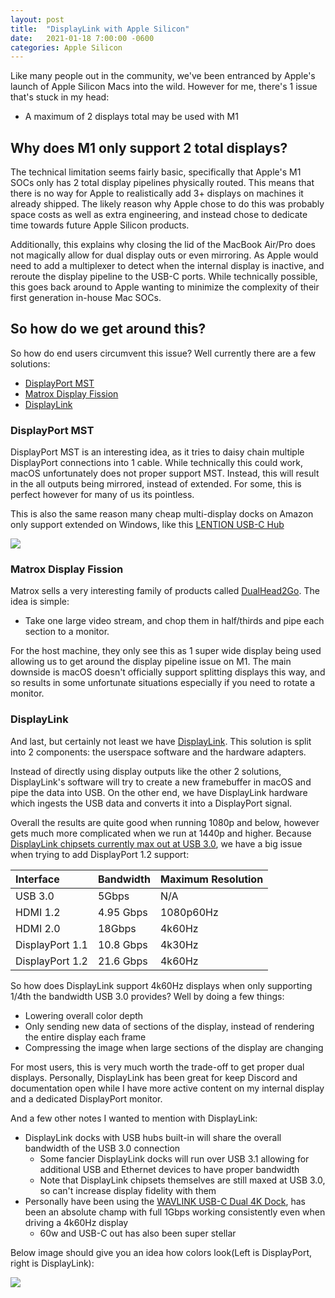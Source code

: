 ```yaml
---
layout: post
title:  "DisplayLink with Apple Silicon"
date:   2021-01-18 7:00:00 -0600
categories: Apple Silicon
---
```


Like many people out in the community, we've been entranced by Apple's launch of Apple Silicon Macs into the wild. However for me, there's 1 issue that's stuck in my head:

* A maximum of 2 displays total may be used with M1

## Why does M1 only support 2 total displays?

The technical limitation seems fairly basic, specifically that Apple's M1 SOCs only has 2 total display pipelines physically routed. This means that there is no way for Apple to realistically add 3+ displays on machines it already shipped. The likely reason why Apple chose to do this was probably space costs as well as extra engineering, and instead chose to dedicate time towards future Apple Silicon products.

Additionally, this explains why closing the lid of the MacBook Air/Pro does not magically allow for dual display outs or even mirroring. As Apple would need to add a multiplexer to detect when the internal display is inactive, and reroute the display pipeline to the USB-C ports. While technically possible, this goes back around to Apple wanting to minimize the complexity of their first generation in-house Mac SOCs.

## So how do we get around this?

So how do end users circumvent this issue? Well currently there are a few solutions:

* [DisplayPort MST](#displayport-mst)
* [Matrox Display Fission](#matrox-display-fission)
* [DisplayLink](#displaylink)

### DisplayPort MST

DisplayPort MST is an interesting idea, as it tries to daisy chain multiple DisplayPort connections into 1 cable. While technically this could work, macOS unfortunately does not proper support MST. Instead, this will result in the all outputs being mirrored, instead of extended. For some, this is perfect however for many of us its pointless.

This is also the same reason many cheap multi-display docks on Amazon only support extended on Windows, like this [LENTION USB-C Hub](https://www.amazon.ca/LENTION-DisplayPort-Compatible-Thunderbolt-Chromebook/dp/B07XLJ5GZN/ref=sr_1_1_sspa?dchild=1&keywords=Dual+display+USB+C&qid=1611022861&sr=8-1-spons&psc=1&spLa=ZW5jcnlwdGVkUXVhbGlmaWVyPUEyMDJEUk8xNDNOTFlLJmVuY3J5cHRlZElkPUEwMTg3MTMwMVhOSEhWRU1VRk0wNSZlbmNyeXB0ZWRBZElkPUEwODAxMDM3MUU0NzVFSFZaMDI1RSZ3aWRnZXROYW1lPXNwX2F0ZiZhY3Rpb249Y2xpY2tSZWRpcmVjdCZkb05vdExvZ0NsaWNrPXRydWU=)

![](/images/posts/2021-01-19-DL/71vzWS0TMJL._AC_SL1500_.jpg)

### Matrox Display Fission

Matrox sells a very interesting family of products called [DualHead2Go](https://www.matrox.com/en/video/products/gxm/dualhead2go-series/digital-se). The idea is simple:

* Take one large video stream, and chop them in half/thirds and pipe each section to a monitor.

For the host machine, they only see this as 1 super wide display being used allowing us to get around the display pipeline issue on M1. The main downside is macOS doesn't officially support splitting displays this way, and so results in some unfortunate situations especially if you need to rotate a monitor.

### DisplayLink

And last, but certainly not least we have [DisplayLink](https://www.displaylink.com). This solution is split into 2 components: the userspace software and the hardware adapters.

Instead of directly using display outputs like the other 2 solutions, DisplayLink's software will try to create a new framebuffer in macOS and pipe the data into USB. On the other end, we have DisplayLink hardware which ingests the USB data and converts it into a DisplayPort signal. 

Overall the results are quite good when running 1080p and below, however gets much more complicated when we run at 1440p and higher. Because [DisplayLink chipsets currently max out at USB 3.0](https://www.displaylink.com/integrated-chipsets/dl-6000), we have a big issue when trying to add DisplayPort 1.2 support:

| Interface | Bandwidth | Maximum Resolution |
| :--- | :--- | :--- |
| USB 3.0 | 5Gbps | N/A |
| HDMI 1.2 | 4.95 Gbps | 1080p60Hz |
| HDMI 2.0 | 18Gbps | 4k60Hz |
| DisplayPort 1.1 | 10.8 Gbps | 4k30Hz |
| DisplayPort 1.2 | 21.6 Gbps | 4k60Hz |

So how does DisplayLink support 4k60Hz displays when only supporting 1/4th the bandwidth USB 3.0 provides? Well by doing a few things:

* Lowering overall color depth
* Only sending new data of sections of the display, instead of rendering the entire display each frame
* Compressing the image when large sections of the display are changing

For most users, this is very much worth the trade-off to get proper dual displays. Personally, DisplayLink has been great for keep Discord and documentation open while I have more active content on my internal display and a dedicated DisplayPort monitor. 

And a few other notes I wanted to mention with DisplayLink:

* DisplayLink docks with USB hubs built-in will share the overall bandwidth of the USB 3.0 connection
  * Some fancier DisplayLink docks will run over USB 3.1 allowing for additional USB and Ethernet devices to have proper bandwidth
  * Note that DisplayLink chipsets themselves are still maxed at USB 3.0, so can't increase display fidelity with them
* Personally have been using the [WAVLINK USB-C Dual 4K Dock](https://www.wavlink.com/en_us/product/WL-UG69PD2.html), has been an absolute champ with full 1Gbps working consistently even when driving a 4k60Hz display
  * 60w and USB-C out has also been super stellar

Below image should give you an idea how colors look(Left is DisplayPort, right is DisplayLink):

![](/images/posts/2021-01-19-DL/Desk-Setup.png)
